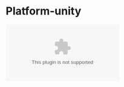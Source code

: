 # Platform-unity

![GDD](https://github.com/GiuPassarelli/Platform-unity/blob/master/GDD-Canvas.xlsx)
